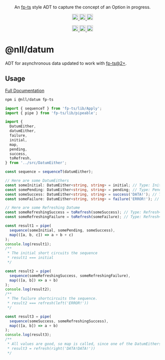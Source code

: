 <p align="center">
  An <a href="https://www.github.com/gcanti/fp-ts">fp-ts</a> style ADT to capture the concept of an Option in progress.
</p>

<p align="center">
  <a href="https://travis-ci.org/nullpub/datum">
    <img src="https://img.shields.io/travis/nullpub/datum/master.svg" alt="build status" height="20">
  </a>
  <a href='https://coveralls.io/github/nullpub/datum?branch=master'>
    <img src='https://coveralls.io/repos/github/nullpub/datum/badge.svg?branch=master' alt='Coverage Status' height="20"/>
  </a>
  <a href="https://www.npmjs.com/package/@nll/datum">
    <img src="https://img.shields.io/npm/dm/@nll/datum.svg" alt="npm downloads" height="20">
  </a>
</p>

<p align="center">
  <a href="https://david-dm.org/nullpub/datum">
    <img src="https://img.shields.io/david/nullpub/datum.svg" alt="dependency status" height="20">
  </a>
  <a href="https://david-dm.org/nullpub/datum?type=dev">
    <img src="https://img.shields.io/david/dev/nullpub/datum.svg" alt="dev dependency status" height="20">
  </a>
  <a href="https://david-dm.org/nullpub/datum?type=peer">
    <img src="https://img.shields.io/david/peer/nullpub/datum.svg" alt="peer dependency status" height="20">
  </a>
</p>

# @nll/datum

ADT for asynchronous data updated to work with [fp-ts@2+](https://github.com/gcanti/fp-ts).

## Usage

[Full Documentation](https://nullpub.github.io/datum/)

```bash
npm i @nll/datum fp-ts
```

```typescript
import { sequenceT } from 'fp-ts/lib/Apply';
import { pipe } from 'fp-ts/lib/pipeable';

import {
  DatumEither,
  datumEither,
  failure,
  initial,
  map,
  pending,
  success,
  toRefresh,
} from '../src/DatumEither';

const sequence = sequenceT(datumEither);

// Here are some DatumEithers
const someInitial: DatumEither<string, string> = initial; // Type: Initial
const somePending: DatumEither<string, string> = pending; // Type: Pending
const someSuccess: DatumEither<string, string> = success('DATA!'); // Type: Replete<Right<string>>
const someFailure: DatumEither<string, string> = failure('ERROR!'); // Type: Replete<Left<string>>

// Here are some Refreshing Datume
const someRefreshingSuccess = toRefresh(someSuccess); // Type: Refresh<Right<string>>
const someRefreshingFailure = toRefresh(someFailure); // Type: Refresh<Left<string>>

const result1 = pipe(
  sequence(someInitial, somePending, someSuccess),
  map(([a, b, c]) => a + b + c)
);
console.log(result1);
/**
 * The initial short circuits the sequence
 * result1 === initial
 */

const result2 = pipe(
  sequence(someRefreshingSuccess, someRefreshingFailure),
  map(([a, b]) => a + b)
);
console.log(result2);
/**
 * The failure shortcircuits the sequence.
 * result2 === refresh(left('ERROR!'))
 */

const result3 = pipe(
  sequence(someSuccess, someRefreshingSuccess),
  map(([a, b]) => a + b)
);
console.log(result3);
/**
 * All values are good, so map is called, since one of the DatumEithers is refreshing, the sequence is refreshing
 * result3 = refresh(right('DATA!DATA!'))
 */
```
